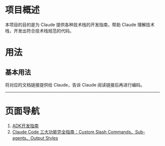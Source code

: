 # 项目概述

本项目的目的是为 Claude 提供各种技术栈的开发指南，帮助 Claude 理解技术栈，开发出符合技术栈规范的代码。

# 用法

## 基本用法

将对应的文档链接提供给 Claude，告诉 Claude 阅读链接后再进行编码。

---

# 页面导航

1. [ADK开发指南](development-guide/adk_development_guide.md)
2. [Claude Code 三大功能完全指南：Custom Slash Commands、Sub-agents、Output Styles](claude三大模式区别.md)
